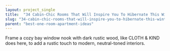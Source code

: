```yaml
---
layout: project_single
title:  "34 Cabin-Chic Rooms That Will Inspire You To Hibernate This Winter"
slug: "34-cabin-chic-rooms-that-will-inspire-you-to-hibernate-this-winter"
parent: "best-one-room-apartment-ideas"
---
```

Frame a cozy bay window nook with dark rustic wood, like CLOTH & KIND does here, to add a rustic touch to modern, neutral-toned interiors.